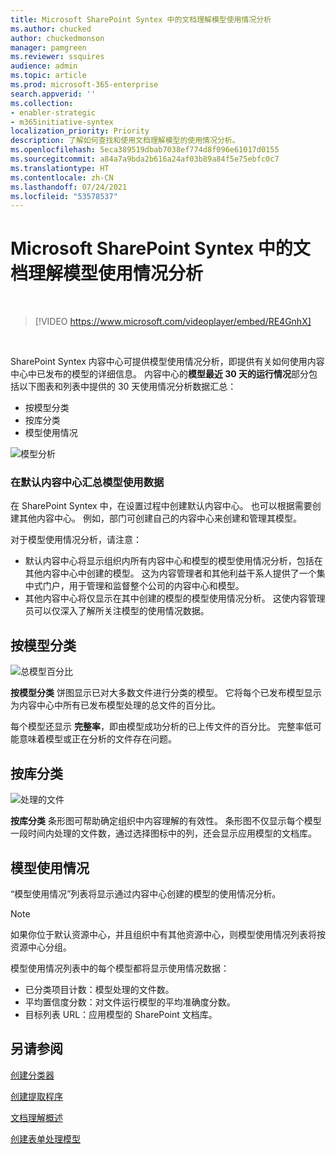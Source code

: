 ```yaml
---
title: Microsoft SharePoint Syntex 中的文档理解模型使用情况分析
ms.author: chucked
author: chuckedmonson
manager: pamgreen
ms.reviewer: ssquires
audience: admin
ms.topic: article
ms.prod: microsoft-365-enterprise
search.appverid: ''
ms.collection:
- enabler-strategic
- m365initiative-syntex
localization_priority: Priority
description: 了解如何查找和使用文档理解模型的使用情况分析。
ms.openlocfilehash: 5eca389519dbab7038ef774d8f096e61017d0155
ms.sourcegitcommit: a84a7a9bda2b616a24af03b89a84f5e75ebfc0c7
ms.translationtype: HT
ms.contentlocale: zh-CN
ms.lasthandoff: 07/24/2021
ms.locfileid: "53578537"
---
```

# <a name="document-understanding-model-usage-analytics-in-microsoft-sharepoint-syntex"></a>Microsoft SharePoint Syntex 中的文档理解模型使用情况分析

</br>

> [!VIDEO https://www.microsoft.com/videoplayer/embed/RE4GnhX]  

</br>


SharePoint Syntex 内容中心可提供模型使用情况分析，即提供有关如何使用内容中心中已发布的模型的详细信息。 内容中心的<b>模型最近 30 天的运行情况</b>部分包括以下图表和列表中提供的 30 天使用情况分析数据汇总：

- 按模型分类
- 按库分类
- 模型使用情况 

 ![模型分析](../media/content-understanding/model-analytics.png) </br>

### <a name="roll-up-of-model-usage-data-in-the-default-content-center"></a>在默认内容中心汇总模型使用数据

在 SharePoint Syntex 中，在设置过程中创建默认内容中心。 也可以根据需要创建其他内容中心。 例如，部门可创建自己的内容中心来创建和管理其模型。 

对于模型使用情况分析，请注意：

- 默认内容中心将显示组织内所有内容中心和模型的模型使用情况分析，包括在其他内容中心中创建的模型。 这为内容管理者和其他利益干系人提供了一个集中式门户，用于管理和监督整个公司的内容中心和模型。  
- 其他内容中心将仅显示在其中创建的模型的模型使用情况分析。 这使内容管理员可以仅深入了解所关注模型的使用情况数据。


## <a name="classification-by-model"></a>按模型分类

   ![总模型百分比](../media/content-understanding/total-model-percentage.png) </br>

**按模型分类** 饼图显示已对大多数文件进行分类的模型。 它将每个已发布模型显示为内容中心中所有已发布模型处理的总文件的百分比。

每个模型还显示 **完整率**，即由模型成功分析的已上传文件的百分比。 完整率低可能意味着模型或正在分析的文件存在问题。

## <a name="classification-by-library"></a>按库分类

   ![处理的文件](../media/content-understanding/files-processed-over-time.png) </br>

**按库分类** 条形图可帮助确定组织中内容理解的有效性。  条形图不仅显示每个模型一段时间内处理的文件数，通过选择图标中的列，还会显示应用模型的文档库。


## <a name="model-usage"></a>模型使用情况

“模型使用情况”列表将显示通过内容中心创建的模型的使用情况分析。  

> [!NOTE]
> 如果你位于默认资源中心，并且组织中有其他资源中心，则模型使用情况列表将按资源中心分组。

模型使用情况列表中的每个模型都将显示使用情况数据：

- 已分类项目计数：模型处理的文件数。
- 平均置信度分数：对文件运行模型的平均准确度分数。
- 目标列表 URL：应用模型的 SharePoint 文档库。



## <a name="see-also"></a>另请参阅
[创建分类器](create-a-classifier.md)

[创建提取程序](create-an-extractor.md)

[文档理解概述](document-understanding-overview.md)

[创建表单处理模型](create-a-form-processing-model.md)  
